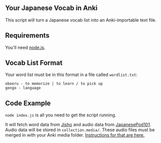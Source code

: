 ## Your Japanese Vocab in Anki

This script will turn a Japanese vocab list into an Anki-importable text file.

## Requirements

You'll need [node.js](https://nodejs.org/en/download/).

## Vocab List Format

Your word list must be in this format in a file called `wordlist.txt`:

```
oboeru - to memorize | to learn / to pick up
gengo - language
```

## Code Example

`node index.js` is all you need to get the script running.

It will fetch word data from [Jisho](http://jisho.org/) and audio data from [JapanesePod101](http://www.japanesepod101.com/). Audio data will be stored in `collection.media/`. These audio files must be merged in with your Anki media folder. [Instructions for that are here.](http://ankisrs.net/docs/manual.html#importing-media)
